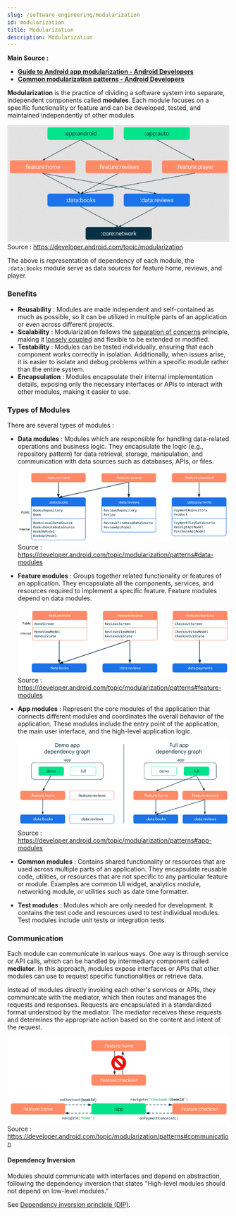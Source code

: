 ```yaml
---
slug: /software-engineering/modularization
id: modularization
title: Modularization
description: Modularization
---
```


**Main Source :**

- **[Guide to Android app modularization - Android Developers](https://developer.android.com/topic/modularization)**
- **[Common modularization patterns - Android Developers](https://developer.android.com/topic/modularization/patterns)**

**Modularization** is the practice of dividing a software system into separate, independent components called **modules**. Each module focuses on a specific functionality or feature and can be developed, tested, and maintained independently of other modules.

![Modularization graph](./modularization-graph.png)  
Source : https://developer.android.com/topic/modularization

The above is representation of dependency of each module, the `:data:books` module serve as data sources for feature home, reviews, and player.

### Benefits

- **Reusability** : Modules are made independent and self-contained as much as possible, so it can be utilized in multiple parts of an application or even across different projects.
- **Scalability** : Modularization follows the [separation of concerns](/software-engineering/software-principles#separation-of-concerns-soc) principle, making it [loosely coupled](/software-engineering/software-principles#coupling--cohesion) and flexible to be extended or modified.
- **Testability** : Modules can be tested individually, ensuring that each component works correctly in isolation. Additionally, when issues arise, it is easier to isolate and debug problems within a specific module rather than the entire system.
- **Encapsulation** : Modules encapsulate their internal implementation details, exposing only the necessary interfaces or APIs to interact with other modules, making it easier to use.

### Types of Modules

There are several types of modules :

- **Data modules** : Modules which are responsible for handling data-related operations and business logic. They encapsulate the logic (e.g., repository pattern) for data retrieval, storage, manipulation, and communication with data sources such as databases, APIs, or files.

  ![Data modules](./data-modules.png)  
   Source : https://developer.android.com/topic/modularization/patterns#data-modules

- **Feature modules** : Groups together related functionality or features of an application. They encapsulate all the components, services, and resources required to implement a specific feature. Feature modules depend on data modules.

  ![Feature modules](./feature-modules.png)  
   Source : https://developer.android.com/topic/modularization/patterns#feature-modules

- **App modules** : Represent the core modules of the application that connects different modules and coordinates the overall behavior of the application. These modules include the entry point of the application, the main user interface, and the high-level application logic.

  ![App modules](./app-modules.png)  
   Source : https://developer.android.com/topic/modularization/patterns#app-modules

- **Common modules** : Contains shared functionality or resources that are used across multiple parts of an application. They encapsulate reusable code, utilities, or resources that are not specific to any particular feature or module. Examples are common UI widget, analytics module, networking module, or utilities such as date time formatter.
- **Test modules** : Modules which are only needed for development. It contains the test code and resources used to test individual modules. Test modules include unit tests or integration tests.

### Communication

Each module can communicate in various ways. One way is through service or API calls, which can be handled by intermediary component called **mediator**. In this approach, modules expose interfaces or APIs that other modules can use to request specific functionalities or retrieve data.

Instead of modules directly invoking each other's services or APIs, they communicate with the mediator, which then routes and manages the requests and responses. Requests are encapsulated in a standardized format understood by the mediator. The mediator receives these requests and determines the appropriate action based on the content and intent of the request.

![Mediator pattern](./mediator.png)  
Source : https://developer.android.com/topic/modularization/patterns#communication

#### Dependency Inversion

Modules should communicate with interfaces and depend on abstraction, following the dependency inversion that states "High-level modules should not depend on low-level modules."

See [Dependency inversion principle (DIP)](/software-engineering/software-principles#dependency-inversion-principle-dip).

